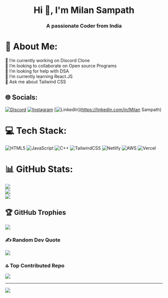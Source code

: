 <h1 align="center">Hi 👋, I'm Milan Sampath</h1>
<h3 align="center">A passionate Coder from India</h3>

# 💫 About Me:
🔭 I’m currently working on Discord Clone<br>👯 I’m looking to collaborate on Open source Programs<br>🤝 I’m looking for help with DSA<br>🌱 I’m currently learning React.JS<br>💬 Ask me about Tailwind CSS<br>


## 🌐 Socials:
[![Discord](https://img.shields.io/badge/Discord-%237289DA.svg?logo=discord&logoColor=white)](https://discord.gg/milan.fr) [![Instagram](https://img.shields.io/badge/Instagram-%23E4405F.svg?logo=Instagram&logoColor=white)](https://instagram.com/milxn_18) [![LinkedIn](https://img.shields.io/badge/LinkedIn-%230077B5.svg?logo=linkedin&logoColor=white)](https://linkedin.com/in/Milan Sampath) 

# 💻 Tech Stack:
![HTML5](https://img.shields.io/badge/html5-%23E34F26.svg?style=for-the-badge&logo=html5&logoColor=white) ![JavaScript](https://img.shields.io/badge/javascript-%23323330.svg?style=for-the-badge&logo=javascript&logoColor=%23F7DF1E) ![C++](https://img.shields.io/badge/c++-%2300599C.svg?style=for-the-badge&logo=c%2B%2B&logoColor=white) ![TailwindCSS](https://img.shields.io/badge/tailwindcss-%2338B2AC.svg?style=for-the-badge&logo=tailwind-css&logoColor=white) ![Netlify](https://img.shields.io/badge/netlify-%23000000.svg?style=for-the-badge&logo=netlify&logoColor=#00C7B7) ![AWS](https://img.shields.io/badge/AWS-%23FF9900.svg?style=for-the-badge&logo=amazon-aws&logoColor=white) ![Vercel](https://img.shields.io/badge/vercel-%23000000.svg?style=for-the-badge&logo=vercel&logoColor=white)
# 📊 GitHub Stats:
![](https://github-readme-stats.vercel.app/api?username=CodewMilan&theme=react&hide_border=false&include_all_commits=true&count_private=true)<br/>
![](https://github-readme-streak-stats.herokuapp.com/?user=CodewMilan&theme=react&hide_border=false)<br/>
![](https://github-readme-stats.vercel.app/api/top-langs/?username=CodewMilan&theme=react&hide_border=false&include_all_commits=true&count_private=true&layout=compact)

## 🏆 GitHub Trophies
![](https://github-profile-trophy.vercel.app/?username=CodewMilan&theme=onedark&no-frame=true&no-bg=true&margin-w=4)

### ✍️ Random Dev Quote
![](https://quotes-github-readme.vercel.app/api?type=vetical&theme=dark)

### 🔝 Top Contributed Repo
![](https://github-contributor-stats.vercel.app/api?username=CodewMilan&limit=5&theme=dark&combine_all_yearly_contributions=true)

---
[![](https://visitcount.itsvg.in/api?id=CodewMilan&icon=3&color=12)](https://visitcount.itsvg.in)

<!-- Proudly created with GPRM ( https://gprm.itsvg.in ) -->

